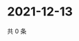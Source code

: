 # 2021-12-13

共 0 条

<!-- BEGIN WEIBO -->
<!-- 最后更新时间 Mon Dec 13 2021 15:12:13 GMT+0800 (China Standard Time) -->

<!-- END WEIBO -->
